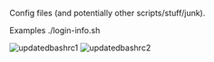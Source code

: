 Config files (and potentially other scripts/stuff/junk).



Examples ./login-info.sh

![updatedbashrc1](https://user-images.githubusercontent.com/35549045/134848546-5dca07e5-561c-4f5d-b7fe-bda7fb49d6eb.png)
![updatedbashrc2](https://user-images.githubusercontent.com/35549045/134848548-cadab7db-3ffe-4880-b1f7-f408a6128375.png)
